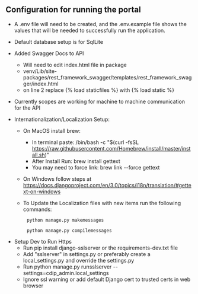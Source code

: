 ## Configuration for running the portal 
+ A .env file will need to be created, and the .env.example file shows the values that will
be needed to successfully run the application.
+ Default database setup is for SqlLite

+ Added Swagger Docs to API
    + Will need to edit index.html file in package
    + venv/Lib/site-packages/rest_framework_swagger/templates/rest_framework_swagger/index.html
    + on line 2 replace {% load staticfiles %} with {% load static %}
    
+ Currently scopes are working for machine to machine communication for the API

+ Internationalization/Localization Setup:
    + On MacOS install brew:
        + In terminal paste: 
        /bin/bash -c "$(curl -fsSL https://raw.githubusercontent.com/Homebrew/install/master/install.sh)"
        + After Install Run: brew install gettext
        + You may need to force link: brew link --force gettext
    + On Windows follow steps at https://docs.djangoproject.com/en/3.0/topics/i18n/translation/#gettext-on-windows
    
    + To Update the Localization files with new items run the following commands:
```shell
        python manage.py makemessages

        python manage.py compilemessages
```

+ Setup Dev to Run Https
    + Run pip install django-sslserver or the requirements-dev.txt file
    + Add "sslserver" in settings.py or preferably create a local_settings.py and override the settings.py
    + Run python manage.py runsslserver --settings=cdip_admin.local_settings
    + Ignore ssl warning or add default Django cert to trusted certs in web browser
    